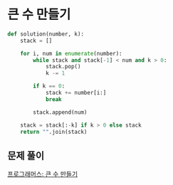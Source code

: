 # 큰 수 만들기

```python
def solution(number, k):
    stack = []

    for i, num in enumerate(number):
        while stack and stack[-1] < num and k > 0:
            stack.pop()
            k -= 1

        if k == 0:
            stack += number[i:]
            break

        stack.append(num)

    stack = stack[:-k] if k > 0 else stack
    return "".join(stack)
```



## 문제 풀이

[프로그래머스: 큰 수 만들기](https://dirmathfl.tistory.com/309)

